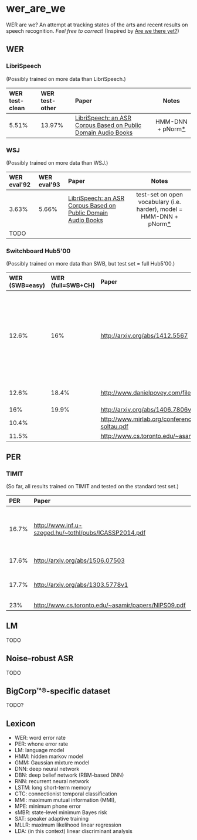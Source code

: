 # wer_are_we
WER are we? An attempt at tracking states of the arts and recent results on speech recognition. *Feel free to correct!* 
(Inspired by [Are we there yet?](http://rodrigob.github.io/are_we_there_yet/build/))

## WER

### LibriSpeech

(Possibly trained on more data than LibriSpeech.)

| WER test-clean | WER test-other | Paper          | Notes   |
| :------------- | :------------- | :------------- | :-----: |
| 5.51% | 13.97% | [LibriSpeech: an ASR Corpus Based on Public Domain Audio Books](http://www.danielpovey.com/files/2015_icassp_librispeech.pdf) | HMM-DNN + pNorm[*](http://www.danielpovey.com/files/2014_icassp_dnn.pdf) |


### WSJ

(Possibly trained on more data than WSJ.)

| WER eval'92    | WER eval'93    | Paper          | Notes   |
| :------------- | :------------- | :------------- | :-----: |
| 3.63% | 5.66% |[LibriSpeech: an ASR Corpus Based on Public Domain Audio Books](http://www.danielpovey.com/files/2015_icassp_librispeech.pdf) | test-set on open vocabulary (i.e. harder), model = HMM-DNN + pNorm[*](http://www.danielpovey.com/files/2014_icassp_dnn.pdf) |
| TODO | | |

### Switchboard Hub5'00

(Possibly trained on more data than SWB, but test set = full Hub5'00.)

| WER (SWB=easy) | WER (full=SWB+CH) | Paper          | Notes   |
| :------------- | :---------------- | :------------- | :-----: |
| 12.6% | 16% | http://arxiv.org/abs/1412.5567 | CNN + Bi-RNN + CTC (speech to letters), 25.9% WER if trained _only_ only SWB |
| 12.6% | 18.4% | http://www.danielpovey.com/files/2013_interspeech_dnn.pdf | HMM-DNN +sMBR |
| 16% | 19.9% | http://arxiv.org/abs/1406.7806v2 | TODO |
| 10.4% | | http://www.mirlab.org/conference_papers/International_Conference/ICASSP%202014/papers/p5609-soltau.pdf | TODO |
| 11.5% | | http://www.cs.toronto.edu/~asamir/papers/icassp13_cnn.pdf | TODO |

## PER

### TIMIT

(So far, all results trained on TIMIT and tested on the standard test set.)

| PER     | Paper  | Notes   | 
| :------ | :----- | :-----: |
| 16.7%   | http://www.inf.u-szeged.hu/~tothl/pubs/ICASSP2014.pdf | CNN in time and frequency + dropout, 17.6% w/o dropout |
| 17.6%   | http://arxiv.org/abs/1506.07503 | Bi-RNN + Attention |
| 17.7%   | http://arxiv.org/abs/1303.5778v1 | Bi-LSTM + skip connections w/ CTC |
| 23%     | http://www.cs.toronto.edu/~asamir/papers/NIPS09.pdf | HMM-DBN |

## LM
TODO

## Noise-robust ASR
TODO

## BigCorp™®-specific dataset
TODO?

## Lexicon
 * WER: word error rate
 * PER: whone error rate
 * LM: language model
 * HMM: hidden markov model
 * GMM: Gaussian mixture model
 * DNN: deep neural network
 * DBN: deep belief network (RBM-based DNN)
 * RNN: recurrent neural network
 * LSTM: long short-term memory
 * CTC: connectionist temporal classification
 * MMI: maximum mutual information (MMI),
 * MPE: minimum phone error 
 * sMBR: state-level minimum Bayes risk
 * SAT: speaker adaptive training
 * MLLR: maximum likelihood linear regression
 * LDA: (in this context) linear discriminant analysis
